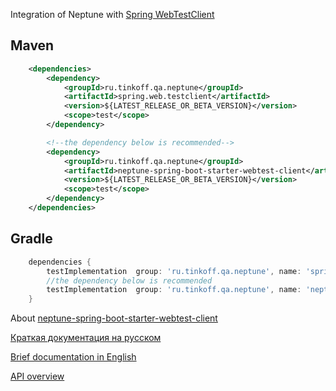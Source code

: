 Integration of Neptune with [Spring WebTestClient](https://spring.getdocs.org/en-US/spring-framework-docs/docs/testing/integration-testing/webtestclient.html)

## Maven

```xml
    <dependencies>
        <dependency>
            <groupId>ru.tinkoff.qa.neptune</groupId>
            <artifactId>spring.web.testclient</artifactId>
            <version>${LATEST_RELEASE_OR_BETA_VERSION}</version>
            <scope>test</scope>
        </dependency>

        <!--the dependency below is recommended-->
        <dependency>
            <groupId>ru.tinkoff.qa.neptune</groupId>
            <artifactId>neptune-spring-boot-starter-webtest-client</artifactId>
            <version>${LATEST_RELEASE_OR_BETA_VERSION}</version>
            <scope>test</scope>
        </dependency>
    </dependencies>
```

## Gradle

```groovy
    dependencies {
        testImplementation  group: 'ru.tinkoff.qa.neptune', name: 'spring.web.testclient', version: LATEST_RELEASE_OR_BETA_VERSION
        //the dependency below is recommended
        testImplementation  group: 'ru.tinkoff.qa.neptune', name: 'neptune-spring-boot-starter-webtest-client', version: LATEST_RELEASE_OR_BETA_VERSION
    }
```

About [neptune-spring-boot-starter-webtest-client](./../neptune-spring-boot-starter-webtest-client/README.md)

[Краткая документация на русском](./doc/rus/README.MD)

[Brief documentation in English](./doc/eng/README.MD)

[API overview](https://tinkoffcreditsystems.github.io/neptune/spring.web.testclient/index.html)